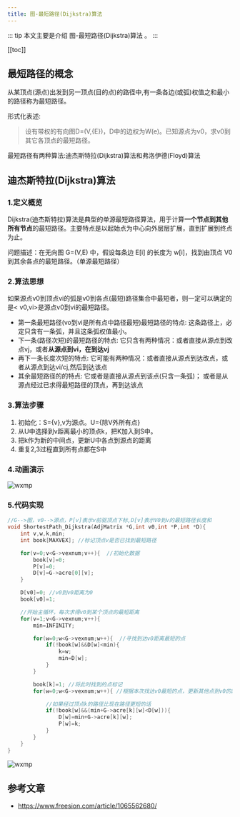 ```yaml
---
title: 图-最短路径(Dijkstra)算法
---
```


::: tip
本文主要是介绍 图-最短路径(Dijkstra)算法 。
:::

[[toc]]

## 最短路径的概念

从某顶点(源点)出发到另一顶点(目的点)的路径中,有一条各边(或弧)权值之和最小的路径称为最短路径。

形式化表述:

> 设有带权的有向图D=(V,{E})，D中的边权为W(e)。已知源点为v0，求v0到其它各顶点的最短路径。

最短路径有两种算法:迪杰斯特拉(Dijkstra)算法和弗洛伊德(Floyd)算法

## 迪杰斯特拉(Dijkstra)算法

### 1.定义概览

Dijkstra(迪杰斯特拉)算法是典型的单源最短路径算法，用于计算**一个节点到其他所有节点**的最短路径。主要特点是以起始点为中心向外层层扩展，直到扩展到终点为止。

问题描述：在无向图 G=(V,E) 中，假设每条边 E[i] 的长度为 w[i]，找到由顶点 V0 到其余各点的最短路径。（单源最短路径）

### 2.算法思想

如果源点v0到顶点vi的弧是v0到各点(最短)路径集合中最短者，则一定可以确定的是< v0,vi>是源点v0到vi的最短路径。

- 第一条最短路径(vo到vi是所有点中路径最短)最短路径的特点:
  这条路径上，必定只含有一条弧，并且这条弧权值最小。
- 下一条(路径次短)的最短路径的特点:
  它只含有两种情况：或者直接从源点到改点vj，或者**从源点到vi，在到达vj**
- 再下一条长度次短的特点:
  它可能有两种情况：或者直接从源点到达改点，或者从源点到达vi/cj,然后到达该点
- 其余最短路径的的特点:
  它或者是直接从源点到该点(只含一条弧)； 或者是从源点经过已求得最短路径的顶点，再到达该点

### 3.算法步骤

1. 初始化：S={v},v为源点。U={除V外所有点}
2. 从U中选择到v距离最小的顶点k，把K加入到S中。
3. 把k作为新的中间点，更新U中各点到源点的距离
4. 重复2,3过程直到所有点都在S中

### 4.动画演示

<img class= "zoom-custom-imgs" :src="$withBase('/assets/img/algorithm/basic/shortestpath-1.gif')" alt="wxmp">

### 5.代码实现

```c
//G-->图，v0-->源点，P[v]表示v前驱顶点下标,D[v]表示V0到v的最短路径长度和 
void ShortestPath_Dijkstra(AdjMatrix *G,int v0,int *P,int *D){
    int v,w,k,min;
    int book[MAXVEX]; //标记顶点v是否已找到最短路径

    for(v=0;v<G->vexnum;v++){  //初始化数据 
        book[v]=0;
        P[v]=0;
        D[v]=G->acre[0][v]; 
    } 

    D[v0]=0; //v0到v0距离为0 
    book[v0]=1;

    //开始主循环，每次求得v0到某个顶点的最短距离
    for(v=1;v<G->vexnum;v++){
        min=INFINITY;

        for(w=0;w<G->vexnum;w++){  //寻找到达v0距离最短的点 
            if(!book[w]&&D[w]<min){
                k=w;
                min=D[w];
            }
        }

        book[k]=1; //将此时找到的点标记 
        for(w=0;w<G->vexnum;w++){ //根据本次找达v0最短的点，更新其他点到v0的距离 

            //如果经过顶点k的路径比现在路径更短的话
            if(!book[w]&&(min+G->acre[k][w]<D[w])){
                D[w]=min+G->acre[k][w];
                P[w]=k;
            } 
        } 
    } 
}
```

<img class= "zoom-custom-imgs" :src="$withBase('/assets/img/algorithm/basic/shortestpath-2.png')" alt="wxmp">


## 参考文章
* https://www.freesion.com/article/1065562680/